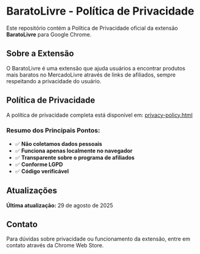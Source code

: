 # BaratoLivre - Política de Privacidade

Este repositório contém a Política de Privacidade oficial da extensão **BaratoLivre** para Google Chrome.

## Sobre a Extensão

O BaratoLivre é uma extensão que ajuda usuários a encontrar produtos mais baratos no MercadoLivre através de links de afiliados, sempre respeitando a privacidade do usuário.

## Política de Privacidade

A política de privacidade completa está disponível em: [privacy-policy.html](privacy-policy.html)

### Resumo dos Principais Pontos:

-   ✅ **Não coletamos dados pessoais**
-   ✅ **Funciona apenas localmente no navegador**
-   ✅ **Transparente sobre o programa de afiliados**
-   ✅ **Conforme LGPD**
-   ✅ **Código verificável**

## Atualizações

**Última atualização:** 29 de agosto de 2025

## Contato

Para dúvidas sobre privacidade ou funcionamento da extensão, entre em contato através da Chrome Web Store.
